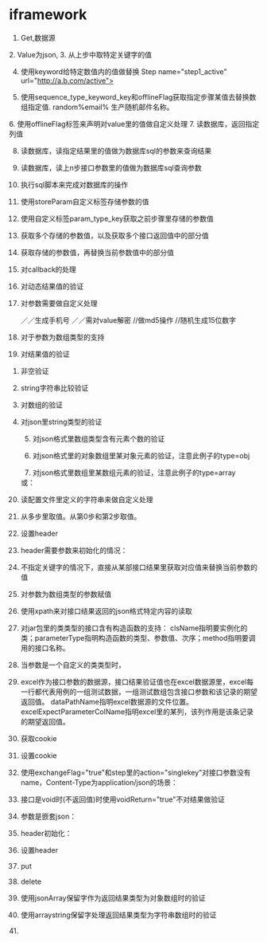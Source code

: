 # iframework
1.	Get,数据源
	<TestCaseNode name="NLP_TaxCode_1" dataPathName="excel:testCases/NLP/ai-tax/exceldata/aiTax784.csv">
    <Step name="analysis1" rule="get" url="http://172.16.33.176:8080/analysis1">
        <Request>
            <Parameter name="text" colName="productname" />
        </Request>    
    </Step>

</TestCaseNode>
2.	Value为json,
<Step name="step0_findUserByIdentify" url="http://a.b.com/internal_api/v1/user/findUserByIdentify">
    <Request>
        <Parameter name="userInfo" value="{&quot;userIdentify&quot;:&quot;iwWhDH5L@yg.com&quot;}"/>
    </Request>
</Step>
3.	从上步中取特定关键字的值
<Step name="step1_client_login" url="https://a.b.com/login ">
    <Request>
        <Parameter name="password" value="111111" action="md5" />
    </Request>
</Step>

<Step name="step2_api/appManager" url="http://a.b.com/api/appManager">
    <Request>
        <Parameter name="access_token" value="#access_token#" sequence="1"/>
    </Request>
</Step>

4.	使用keyword给特定数值内的值做替换
Step name="step1_active" url="http://a.b.com/active">
    <Request>
        <Parameter name="entUserInfo" value="$entUserInfo$" keyword="mobile" sequence="0"/>
           </Request>
</Step>

5.	使用sequence_type_keyword_key和offlineFlag获取指定步骤某值去替换数组指定值.  random%email% 生产随机邮件名称。
<Step name="step2_createUserJoinOrgAuthApp" url="http://a.b.com/create">
    <Request>
        <Parameter name="param" offlineFlag="1" sequence_type_keyword_key="1___json___userId___userId" value="{&quot;userId&quot;:&quot;fakeduserId&quot;,&quot;email&quot;:&quot;random%email%&quot;}"/>
    </Request>
</Step>
6.	使用offlineFlag标签来声明对value里的值做自定义处理
	<Step name="step0_user/sendMobile" url="http://a.b.com/internal_api /sendMobile">
    <Request>
        <Parameter name="sendInfo" offlineFlag="1" sequence_type_keyword_key="0___json___userId___userId"           value="{&quot;mobile&quot;:&quot;random%mobile%&quot;,&quot;userId&quot;:&quot;fakedUserId&quot; }"/>
    </Request>
</Step>
7.	读数据库，返回指定列值
<Step name="step1_getActiveCodeByUserIdFromDB" dburl="jdbc:postgresql://1.1.1.1:5432/boss_test_jc" uid="boss" pwd="1111">
    <Request>
        <Parameter name="sqltext" value="SELECT  active_code from boss.boss_user_active where user_id='61000375529' order by create_time desc limit 1" sqlSelectField="active_code" />
    </Request>
    <Response>
        <Expect>
            <Parameter path="String___str" value="548223" action="equal" type="string"/>
        </Expect>
    </Response>
</Step>

8.	读数据库，读指定结果里的值做为数据库sql的参数来查询结果
<Step name="step2_activeCode" dburl="jdbc:postgresql://1.1.1.1:5432/boss_test_jc" uid="boss" pwd="1111">
    <Request>
        <Parameter name="sqltext" value="SELECT active_code from boss.boss_user_active where user_id='{0}'" sequence="1" keyword="userId" sqlSelectField="active_code" />
    </Request>
</Step>


9.	读数据库，读上n步接口参数里的值做为数据库sql查询参数
<Parameter name="sqltext" value="SELECT active_code from boss.boss_org_user_request where mobile='{0}'"
           sqlSelectField="active_code"
           param_type_key="string___identify___{0}" />

10.	执行sql脚本来完成对数据库的操作

<Parameter name="sqltext1" sqlScript="testCases/CIA/sqlScripts/sqlScript1" />


11.	使用storeParam自定义标签存储参数的值
<Step name="step3_internal_api/v1/Code" url="http://a.b.com /emailCode">
    <Request>
        <Parameter name="email" value="random%email%" storeParam="email" alias="email" type="string" />
    </Request>
</Step>

12.	使用自定义标签param_type_key获取之前步骤里存储的参数值
<Step name="step1_special_api/bind" url="http://a.b.com/ user/bind">
    <Request>
        <Parameter name="bindingInfo"   sequence_type_keyword_key="0___json___userId___userId" 
offlineFlag="1"                   
storeParam="email" 
alias="email2" 
type="json"                   value="{&quot;userId&quot;:&quot;fakedUserId&quot;}"/>
    </Request>
</Step>
<Step name="step2_internal_api/v1/Code" url="http://a.b.com/Code">
    <Request>
        <Parameter name="email" value="emailIdentify" param_type_key="string___email2___emailIdentify" />
    </Request>
    </Step>

13.	获取多个存储的参数值，以及获取多个接口返回值中的部分值
<Step name="step7_/active" url="http://a.b.com/internal_api/active">
    <Request>
        <Parameter name="activeInfo" offlineFlag="1"
                   sequence_type_keyword_key="2___json___registCode___oldIdentifyCode,4___json___registCode___newIdentifyCode"
                   param_type_key="json___email___newIdentify,json___email2___oldIdentify"
                   value="{&quot;oldIdentify&quot;:&quot;fakedOldIdentify&quot;,&quot;newIdentify&quot;:&quot;fakedMail&quot;,&quot;oldIdentifyCode&quot;:&quot;&quot;,&quot;newIdentifyCode&quot;:&quot;&quot;}" />
    </Request>
</Step>

14.	获取存储的参数值，再替换当前参数值中的部分值
<Step name="step8_special_api/clearCache" url="https://a.b.com/clearCache">
    <Request>
        <Parameter name="keys" param_type_key="string___email___get%email%"
                   value="CIA:CODE_SEND_LIMIT|get%email%"/>
    </Request>
</Step>

15.	对callback的处理
<Step name="step0_authorizeByJsonp" url="https://a.b.com/internal_api/authorizeByJsonp" >
    <Request>
        <Parameter name="callback" value="jsonp%callback%" />
    </Request>
</Step>

16.	对动态结果值的验证
<Step name="step3_find_thirdplatform_user" url="https://a.b.com/special/api/v2/thirdplatform/user" rule="get">
    <Request>
        <Parameter name="userIdentify" value="#username#" sequence="1" />
    </Request>
    <Response>
        <Expect>
            <Parameter path="String___result" value="true" action="equal" type="string" />
            <Parameter path="Array___thirdPlatformInfo___0,Array___thirdPlatformList___0,String___thirdPlatform" value="自动化测试项目" action="equal" type="string" />
            <Parameter path="Array___thirdPlatformInfo___0,String___userId" value=""
                       sequence_type_keyword="1___json___userId" action="equal" type="string" />
        </Expect>
    </Response>
</Step>

17.	对参数需要做自定义处理

	／／生成手机号
        <Parameter name="mobile" value="random%mobile%" />
	／／需对value解密
	<Parameter name="appKey" value="12121" action="decrypt" />
	//做md5操作
	<Parameter name="password" value="111111" action="md5" />
	//随机生成15位数字
	<Parameter name="authCodeRelRandomKey" value="random%string15%"/>
		

	
 

18.	对于参数为数组类型的支持
<Step name="step4/syncList" url="http://a.b.com/syncList">
    <Request>
        <Parameter name="subscribeList" offlineFlag="1" type="array"
                   sequence_type_keyword_key="0___json___orgId___orgId,0___json___userId___userId"
                   value="[{&quot;orgId&quot;:&quot;special#orgId#&quot;, &quot;userId&quot;:&quot;fakedUserId&quot;,&quot;authItems&quot;:{&quot;version&quot;:1,&quot;invoice&quot;:20},&quot;description&quot;:&quot;descxxxx&quot;}]" />
    </Request>
</Step>

19.	对结果值的验证
1) 非空验证
<Parameter path="String___auth_code" action="notnull" type="string" />

2) string字符串比较验证
	<Parameter path="String___auth_result" value="true" action="equal" type="string" />
	
3) 对数组的验证
	<Parameter path="Array___appManagers" value="#userId#" keyword="userId" action="containItem" type="string" sequence="0" />
	
4) 对json里string类型的验证
	<Parameter path="Obj___Context,String___ReportSearchType" value="Advance" action="equal" type="string" />
	
	5) 对json格式里数组类型含有元素个数的验证
	<Parameter path="Obj___Context,Array___ViewOpts" value="1" action="equal" type="array" />
	
	6) 对json格式里的对象数组里某对象元素的验证，注意此例子的type=obj
	<Parameter path="Obj___Layout,Obj___ReportHeader, Array___CarriedItems" value="{&quot;FieldName&quot;:&quot;voucherdate&quot;,&quot;Title&quot;:&quot;单据日期&quot;,&quot;Value&quot;:&quot;2017.07.01 - 2017.07.31&quot;,&quot;Width&quot;:250}" action="contain" type="obj" />
	
	7) 对json格式里数组里某数组元素的验证，注意此例子的type=array
	<Parameter path="Obj___DTO,Obj___PU_PurchaseOrderSumRpt, Array___columns" value="[&quot;PartnerCode&quot;,&quot;PartnerName&quot;,&quot;BaseQuantity&quot;,&quot;OrigDiscountAmount&quot;,&quot;OrigTax&quot;,&quot;OrigTaxAmount&quot;,&quot;OrigDiscount&quot;,&quot;sumbasequantity&quot;,&quot;GroupLevel&quot;,&quot;rowType&quot;,&quot;reportRowType&quot;]" action="contain" type="array" />
	或：
	<Parameter path="Obj___DTO,Obj___PU_PurchaseOrderSumRpt, Array___Rows" value="[[&quot;&quot;,&quot;&quot;,&quot;&quot;,&quot;&quot;,&quot;&quot;,&quot;&quot;,&quot;&quot;,&quot;&quot;,&quot;999&quot;,&quot;T&quot;,null]]" action="contain" type="array" />

20.	读配置文件里定义的字符串来做自定义处理
<Parameter name="entUserInfo" value="$regenteruserwithemailwithoutactive$" keyword="mobile" sequence="0" storeParam="email" alias="email" type="json" />

21.	从多步里取值。从第0步和第2步取值。
<Parameter name="entUserInfo" sequence="0_2" value="$regenteruserwithmobileandssologin$" keyword="registCode"/>

22.	设置header
<Step name="step_queryCcpStatus" url="http://public.ops.chanjet.com.cn/queryCcpStatus" action="setheader" headers="Content-Type:application/json;charset:UTF-8;Accept-Encoding: gzip, deflate;Accept: application/json, text/plain, */*">

23.	header需要参数来初始化的情况：
<Step name="step3_GetReceivedMessages" rule="post" action="setheader" headerInit="2___String___Authorization"
      url="http://ip/tplus/api/v2/MessageCenterServiceImpl/GetReceivedMessages">


24.	不指定关键字的情况下，直接从某部接口结果里获取对应值来替换当前参数的值
<Parameter name="orgId" value="#orgId#" sequence="0"/>

25.	对参数为数组类型的参数赋值
<Parameter name="subscribeList" sequence="0" keyword="orgId" type="array" value="$syncsubscribelist$" />

26.	使用xpath来对接口结果返回的json格式特定内容的读取
<Parameter name="parentId" sequence_type_resultPath_valuePath="1___json_string___$.deptList[0].deptId___parentId" type="string"
           value="fakedDeptId"/>

27.	对jar包里的类类型的接口含有构造函数的支持：
clsName指明要实例化的类；parameterType指明构造函数的类型、参数值、次序；method指明要调用的接口名称。
<Step type="jar" name="step0_clientAuthenticationWithUserInfo" clsName="com.chanjet.csp.boss.cia.api.thrift.serviceImpl.AuthenticationClient"
      method="clientAuthenticationWithUserInfo" parameterType="String___172.18.2.181,Int___8090,Int___5000,String___568fe1fc-9e43-4d6f-b558-5030e9cd4260,String___6dw2de,String___teamplusapp,String___weE3Fr" >
    <Request>
        <Parameter type="string" name="username" value="test_user_007" />
        <Parameter type="string" name="password" value="111111" action="md5" />
        <Parameter type="string" name="endpointId" value="" />
        <Parameter type="string" name="rpt" value="\27{&quot;ct&quot;:&quot;091&quot;,&quot;pd&quot;:&quot;0161&quot;,&quot;tg&quot;:&quot;001&quot;,&quot;cv&quot;:&quot;1111&quot;,&quot;l1&quot;:[{&quot;d&quot;:&quot;ggy&quot;}]}\27" />
    </Request>
    <Response>
        <Expect>
            <Parameter path="" value="" action="" type=""/>
        </Expect>
    </Response>
</Step>

28.	当参数是一个自定义的类类型时，
<Request>
    <Parameter type="custom" customerClass="com.chanjet.csp.boss.cia.api.thrift.entity.AppInfoIn" value="in"
               jarparam_keyvalue="setAppKey___568fe1fc-9e43-4d6f-b558-5030e9cd4260___string,setAppSecret___6dw2de___string,setSearchAppKey___6decf230-eaae-11e2-889e-03ebd9b64ae8___string,setSearchAppSecret___123456___string"/>
</Request>

29.	excel作为接口参数的数据源，接口结果验证值也在excel数据源里，excel每一行都代表用例的一组测试数据，一组测试数组包含接口参数和该记录的期望返回值。
dataPathName指明excel数据源的文件位置。
excelExpectParameterColName指明excel里的某列，该列作用是该条记录的期望返回值。
<TestCaseNode name="CIA_V2_OrgTrial-TICE-939-940" dataPathName="excel:testCases/CIA/exceldata/TICE-939-940-online2.csv">

<Step name="step5_get_v2_org_Trial" rule="get" url="https://a.b.com/internal/api/v2/org/external/note" >
    <Request>
        <Parameter name="appKey" colName="appKey" />
        <Parameter name="appSecret" colName="appSecret" />
        <Parameter name="appId" colName="appId" />
        <Parameter name="orgId" colName="orgId" sequence="0" keyword="orgId"/>
        <Parameter name="grayMark" colName="grayMark" />
        <Parameter name="startPage" colName="startPage" />
        <Parameter name="pageSize" colName="pageSize" />
    </Request>
    <Response>
        <Expect>
            <Parameter excelFlag="true" excelExpectParameterColName="get_v2_org_Trial"/>
        </Expect>
    </Response>
</Step>

30.	获取cookie
<Step name="step_GetVersionType" url="http://1.1.1.1/tplus/ajaxpro/Ufida.T.SM.Login.UIP.LoginManager,Ufida.T.SM.Login.UIP.ashx?method=GetVersionType" action="getcookie">

31.	设置cookie
<Step name="step_getType" url="http://ip/getType" action="setcookie_0">

32.	使用exchangeFlag="true"和step里的action="singlekey"对接口参数没有name，Content-Type为application/json的场景：
	<Step name="step0_sample" url=http://ip/finance/data action="singlekey">
    <Request>
        <Parameter name="paramvalue" value="{&quot;cardNo&quot;:&quot;111&quot}" exchangeFlag="true" />
    </Request>

33.	接口是void时(不返回值)时使用voidReturn="true"不对结果做验证
<Step name="step5_SendMessage"
      voidReturn="true" url="http://ip/path/SendMessage">
    <Request>
        <Parameter name="_args" value="1" />
    </Request>
</Step>

34.	参数是嵌套json：
<Step name="#2" url="https://domain/rest"
      groovyMethodName="getAuthSid"
      headerInit="0___jsonobject___Value___Value___ External/TplusInitHeaderSID.groovy"
      parameterType="" action="setheader" >   
    </Request>
</Step>

35.	header初始化：
<Step name="step_1" action="setheader"
      headerInit="0___JSON___Authorization___Authorization"
      url="https://domain/GetInfo">
</Step>

36.	设置header
<Step name="step_1" action="dopostjsonheader" url="https://domain/add">
  <Request>
    <Parameter exchangeFlag="true" offlineFlag="1" name="{&quot;assistant&quot;: &quot;{\&quot;no\&quot;:\&quot;random%string8%\&quot;}&quot;}" value=""/>
  </Request>
  </Response>
</Step>

37.	put
	<Step name="step_1" action="PUT" url="https://domain/add"></Step>

38.	delete 
<Step name="step_1" action="DELETE" url="https://domain/GetInfo"></Step>

39.	使用jsonArray保留字作为返回结果类型为对象数组时的验证

<Step name="step_1" rule="GET" action="setheader" headerInit="0___JSON___Authorization___Authorization" url="https://domain/period">
  <Request></Request>
  <Response>
    <Expect>
      <Parameter path="jsonArray___0,String___shuijin" value="" action="notnull" type="string"/>
    </Expect>
  </Response>
</Step>

40.	使用arraystring保留字处理返回结果类型为字符串数组时的验证
<Step name="step_1" rule="GET" action="setheader" headerInit="0___JSON___Authorization___Authorization" url="https://domain/period">
  <Request></Request>
  <Response>
    <Expect>
      <Parameter path="ArrayString___0" value="true" action="equal" type="string"/>
    </Expect>
  </Response>
</Step>
41.	

